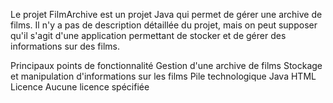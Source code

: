Le projet FilmArchive est un projet Java qui permet de gérer une archive de films. Il n'y a pas de description détaillée du projet, mais on peut supposer qu'il s'agit d'une application permettant de stocker et de gérer des informations sur des films.

Principaux points de fonctionnalité
Gestion d'une archive de films
Stockage et manipulation d'informations sur les films
Pile technologique
Java
HTML
Licence
Aucune licence spécifiée
